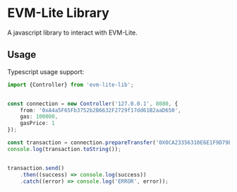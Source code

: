 # EVM-Lite Library

A javascript library to interact with EVM-Lite.

## Usage

Typescript usage support:
```typescript
import {Controller} from 'evm-lite-lib';


const connection = new Controller('127.0.0.1', 8080, {
    from: '0xA4a5F65Fb3752b2B6632F2729f17dd61B2aaD650',
    gas: 100000,
    gasPrice: 1
});

const transaction = connection.prepareTransfer('0X0CA23356310E6E1F9D79E4F2A4CD6009A51F6EA0', 1000000);
console.log(transaction.toString());


transaction.send()
    .then((success) => console.log(success))
    .catch((error) => console.log('ERROR', error));
```